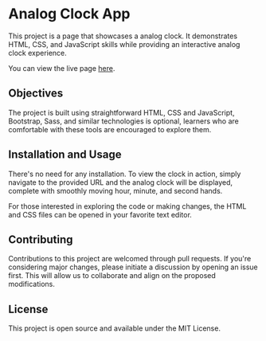 # Analog Clock App

This project is a page that showcases a analog clock. It demonstrates HTML, CSS, and JavaScript skills while providing an interactive analog clock experience.

You can view the live page [here]([(https://analog-clock-proyect.netlify.app/)]).

## Objectives

The project is built using straightforward HTML, CSS and JavaScript, Bootstrap, Sass, and similar technologies is optional, learners who are comfortable with these tools are encouraged to explore them.

## Installation and Usage

There's no need for any installation. To view the clock in action, simply navigate to the provided URL and the analog clock will be displayed, complete with smoothly moving hour, minute, and second hands.

For those interested in exploring the code or making changes, the HTML and CSS files can be opened in your favorite text editor.

## Contributing

Contributions to this project are welcomed through pull requests. If you're considering major changes, please initiate a discussion by opening an issue first. This will allow us to collaborate and align on the proposed modifications.

## License

This project is open source and available under the MIT License.
